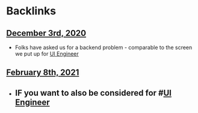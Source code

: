 
# Backlinks
## [December 3rd, 2020](<December 3rd, 2020.md>)
- Folks have asked us for a backend problem - comparable to the screen we put up for [UI Engineer](<UI Engineer.md>)

## [February 8th, 2021](<February 8th, 2021.md>)
- ## IF you want to also be considered for  #[UI Engineer](<UI Engineer.md>)

